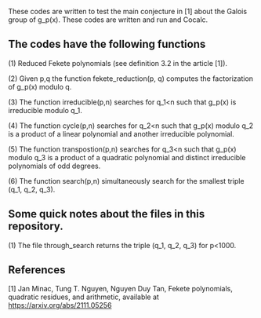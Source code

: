 These codes are written to test the main conjecture in [1] about the Galois group of g_p(x). These codes are written and run and Cocalc. 


## The codes have the following functions 

(1) Reduced Fekete polynomials (see definition 3.2 in the article [1]). 

(2) Given p,q the function fekete_reduction(p, q) computes the factorization of g_p(x) modulo q. 

(3) The function irreducible(p,n) searches for q_1<n such that g_p(x) is irreducible modulo q_1. 

(4) The function cycle(p,n) searches for q_2<n such that g_p(x) modulo q_2 is a product of a linear polynomial and another irreducible polynomial. 

(5) The function transpostion(p,n) searches for q_3<n such that g_p(x) modulo q_3 is a product of a quadratic polynomial and distinct irreducible polynomials of odd degrees. 

(6) The function search(p,n) simultaneously search for the smallest triple (q_1, q_2, q_3).

## Some quick notes about the files in this repository.

(1) The file through_search returns the triple (q_1, q_2, q_3) for p<1000.

## References 

[1] Jan Minac, Tung T. Nguyen, Nguyen Duy Tan, Fekete polynomials, quadratic residues, and arithmetic, available at https://arxiv.org/abs/2111.05256

 
